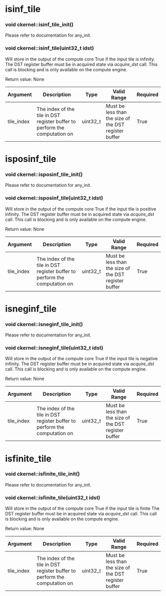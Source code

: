 # isinf_tile

### void ckernel::isinf_tile_init()

Please refer to documentation for any_init. 

### void ckernel::isinf_tile(uint32_t idst)

Will store in the output of the compute core True if the input tile is infinity. The DST register buffer must be in acquired state via *acquire_dst* call. This call is blocking and is only available on the compute engine.

Return value: None

| Argument      | Description                                                                | Type      | Valid Range                                           | Required       |
|---------------|----------------------------------------------------------------------------|-----------|-------------------------------------------------------|----------------|
| tile_index    | The index of the tile in DST register buffer to perform the computation on | uint32_t  | Must be less than the size of the DST register buffer | True           |

# isposinf_tile

### void ckernel::isposinf_tile_init()

Please refer to documentation for any_init. 

### void ckernel::isposinf_tile(uint32_t idst)

Will store in the output of the compute core True if the input tile is positive infinity. The DST register buffer must be in acquired state via *acquire_dst* call. This call is blocking and is only available on the compute engine.

Return value: None

| Argument      | Description                                                                | Type      | Valid Range                                           | Required       |
|---------------|----------------------------------------------------------------------------|-----------|-------------------------------------------------------|----------------|
| tile_index    | The index of the tile in DST register buffer to perform the computation on | uint32_t  | Must be less than the size of the DST register buffer | True           |

# isneginf_tile

### void ckernel::isneginf_tile_init()

Please refer to documentation for any_init. 

### void ckernel::isneginf_tile(uint32_t idst)

Will store in the output of the compute core True if the input tile is negative infinity. The DST register buffer must be in acquired state via *acquire_dst* call. This call is blocking and is only available on the compute engine.

Return value: None

| Argument      | Description                                                                | Type      | Valid Range                                           | Required       |
|---------------|----------------------------------------------------------------------------|-----------|-------------------------------------------------------|----------------|
| tile_index    | The index of the tile in DST register buffer to perform the computation on | uint32_t  | Must be less than the size of the DST register buffer | True           |

# isfinite_tile

### void ckernel::isfinite_tile_init()

Please refer to documentation for any_init. 

### void ckernel::isfinite_tile(uint32_t idst)

Will store in the output of the compute core True if the input tile is finite The DST register buffer must be in acquired state via *acquire_dst* call. This call is blocking and is only available on the compute engine.

Return value: None

| Argument      | Description                                                                | Type      | Valid Range                                           | Required       |
|---------------|----------------------------------------------------------------------------|-----------|-------------------------------------------------------|----------------|
| tile_index    | The index of the tile in DST register buffer to perform the computation on | uint32_t  | Must be less than the size of the DST register buffer | True           |
